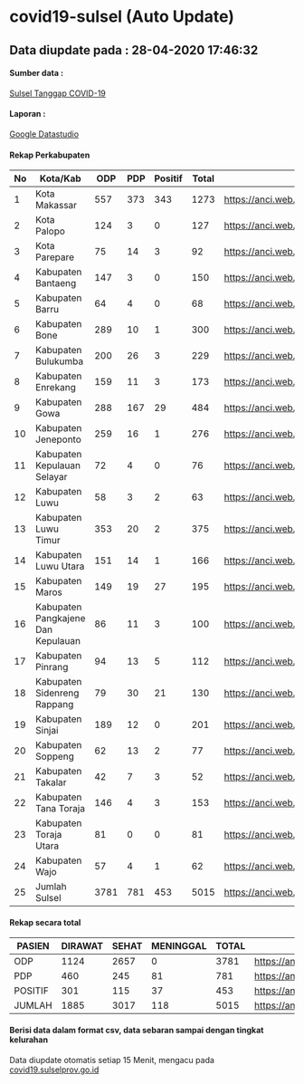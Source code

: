 
# covid19-sulsel (Auto Update)

## Data diupdate pada : 28-04-2020 17:46:32

#### Sumber data :
[Sulsel Tanggap COVID-19](https://covid19.sulselprov.go.id)

#### Laporan :
[Google Datastudio](https://datastudio.google.com/s/uzrboX-8kow)

#### Rekap Perkabupaten 
|No|Kota/Kab|ODP|PDP|Positif|Total|Link|
| --- | --- | --- | --- | --- | --- | --- |
|1|Kota Makassar|557|373|343|1273|https://anci.web.id/cor/kota_makassar|
|2|Kota Palopo|124|3|0|127|https://anci.web.id/cor/kota_palopo|
|3|Kota Parepare|75|14|3|92|https://anci.web.id/cor/kota_parepare|
|4|Kabupaten Bantaeng|147|3|0|150|https://anci.web.id/cor/kabupaten_bantaeng|
|5|Kabupaten Barru|64|4|0|68|https://anci.web.id/cor/kabupaten_barru|
|6|Kabupaten Bone|289|10|1|300|https://anci.web.id/cor/kabupaten_bone|
|7|Kabupaten Bulukumba|200|26|3|229|https://anci.web.id/cor/kabupaten_bulukumba|
|8|Kabupaten Enrekang|159|11|3|173|https://anci.web.id/cor/kabupaten_enrekang|
|9|Kabupaten Gowa|288|167|29|484|https://anci.web.id/cor/kabupaten_gowa|
|10|Kabupaten Jeneponto|259|16|1|276|https://anci.web.id/cor/kabupaten_jeneponto|
|11|Kabupaten Kepulauan Selayar|72|4|0|76|https://anci.web.id/cor/kabupaten_kepulauan_selayar|
|12|Kabupaten Luwu|58|3|2|63|https://anci.web.id/cor/kabupaten_luwu|
|13|Kabupaten Luwu Timur|353|20|2|375|https://anci.web.id/cor/kabupaten_luwu_timur|
|14|Kabupaten Luwu Utara|151|14|1|166|https://anci.web.id/cor/kabupaten_luwu_utara|
|15|Kabupaten Maros|149|19|27|195|https://anci.web.id/cor/kabupaten_maros|
|16|Kabupaten Pangkajene Dan Kepulauan|86|11|3|100|https://anci.web.id/cor/kabupaten_pangkajene_dan_kepulauan|
|17|Kabupaten Pinrang|94|13|5|112|https://anci.web.id/cor/kabupaten_pinrang|
|18|Kabupaten Sidenreng Rappang|79|30|21|130|https://anci.web.id/cor/kabupaten_sidenreng_rappang|
|19|Kabupaten Sinjai|189|12|0|201|https://anci.web.id/cor/kabupaten_sinjai|
|20|Kabupaten Soppeng|62|13|2|77|https://anci.web.id/cor/kabupaten_soppeng|
|21|Kabupaten Takalar|42|7|3|52|https://anci.web.id/cor/kabupaten_takalar|
|22|Kabupaten Tana Toraja|146|4|3|153|https://anci.web.id/cor/kabupaten_tana_toraja|
|23|Kabupaten Toraja Utara|81|0|0|81|https://anci.web.id/cor/kabupaten_toraja_utara|
|24|Kabupaten Wajo|57|4|1|62|https://anci.web.id/cor/kabupaten_wajo|
|25|Jumlah Sulsel|3781|781|453|5015|https://anci.web.id/cor/jumlah_sulsel|

#### Rekap secara total

| PASIEN | DIRAWAT | SEHAT | MENINGGAL | TOTAL | LINK |
| ---- | -------- | ---- | ---- |  ---- | ---- |
| ODP | 1124 | 2657 | 0 | 3781 | https://anci.web.id/cor/odp_detail.html |
| PDP | 460 | 245 | 81 | 781 | https://anci.web.id/cor/pdp_detail.html |
| POSITIF | 301 | 115 | 37 | 453 | https://anci.web.id/cor/positif_detail.html |
| JUMLAH | 1885 | 3017 | 118 | 5015 | https://anci.web.id/cor/jumlah_sulsel/ |

 
#### Berisi data dalam format csv, data sebaran sampai dengan tingkat kelurahan

Data diupdate otomatis setiap 15 Menit, mengacu pada [covid19.sulselprov.go.id](https://covid19.sulselprov.go.id)

